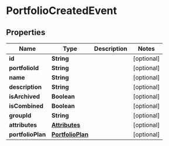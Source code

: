 
# PortfolioCreatedEvent

## Properties
Name | Type | Description | Notes
------------ | ------------- | ------------- | -------------
**id** | **String** |  |  [optional]
**portfolioId** | **String** |  |  [optional]
**name** | **String** |  |  [optional]
**description** | **String** |  |  [optional]
**isArchived** | **Boolean** |  |  [optional]
**isCombined** | **Boolean** |  |  [optional]
**groupId** | **String** |  |  [optional]
**attributes** | [**Attributes**](Attributes.md) |  |  [optional]
**portfolioPlan** | [**PortfolioPlan**](PortfolioPlan.md) |  |  [optional]



